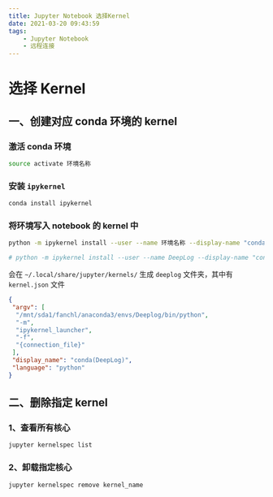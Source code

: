 ```yaml
---
title: Jupyter Notebook 选择Kernel
date: 2021-03-20 09:43:59
tags: 
    - Jupyter Notebook
    - 远程连接
---
```


# 选择 Kernel

## 一、创建对应 conda 环境的 kernel

### 激活 conda 环境

```bash
source activate 环境名称
```

### 安装 `ipykernel`

```bash
conda install ipykernel
```

<!-- more -->

### 将环境写入 notebook 的 kernel 中

```bash
python -m ipykernel install --user --name 环境名称 --display-name "conda (环境名称)"

# python -m ipykernel install --user --name DeepLog --display-name "conda (DeepLog)"
```

会在 `~/.local/share/jupyter/kernels/` 生成 `deeplog` 文件夹，其中有 `kernel.json` 文件 

```json
{
 "argv": [
  "/mnt/sda1/fanchl/anaconda3/envs/Deeplog/bin/python",
  "-m",
  "ipykernel_launcher",
  "-f",
  "{connection_file}"
 ],
 "display_name": "conda(DeepLog)",
 "language": "python"
}
```

## 二、删除指定 kernel

### 1、查看所有核心

```bash
jupyter kernelspec list
```

### 2、卸载指定核心

```bash
jupyter kernelspec remove kernel_name
```